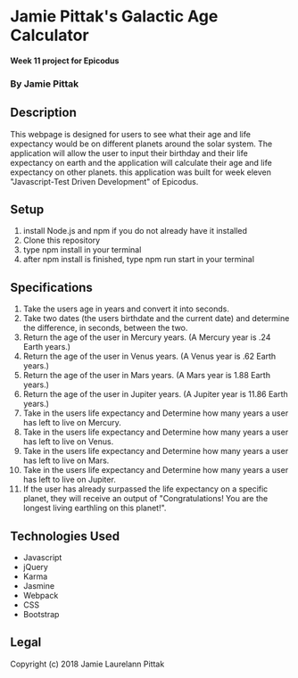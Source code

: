 # Jamie Pittak's Galactic Age Calculator
#### Week 11 project for Epicodus

### By Jamie Pittak

## Description
This webpage is designed for users to see what their age and life expectancy would be on different planets around the solar system. The application will allow the user to input their birthday and their life expectancy on earth and the application will calculate their age and life expectancy on other planets. this application was built for week eleven "Javascript-Test Driven Development" of Epicodus.

## Setup
1. install Node.js and npm if you do not already have it installed
2. Clone this repository
3. type npm install in your terminal
4. after npm install is finished, type npm run start in your terminal

## Specifications
1. Take the users age in years and convert it into seconds.
2. Take two dates (the users birthdate and the current date) and determine the difference, in seconds, between the two.
3. Return the age of the user in Mercury years. (A Mercury year is .24 Earth years.)
4. Return the age of the user in Venus years. (A Venus year is .62 Earth years.)
5. Return the age of the user in Mars years. (A Mars year is 1.88 Earth years.)
6. Return the age of the user in Jupiter years. (A Jupiter year is 11.86 Earth years.)
7. Take in the users life expectancy and Determine how many years a user has left to live on Mercury.
8. Take in the users life expectancy and Determine how many years a user has left to live on Venus.
9. Take in the users life expectancy and Determine how many years a user has left to live on Mars.
10. Take in the users life expectancy and Determine how many years a user has left to live on Jupiter.
11. If the user has already surpassed the life expectancy on a specific planet, they will receive an output of "Congratulations! You are the longest living earthling on this planet!".

## Technologies Used
* Javascript
* jQuery
* Karma
* Jasmine
* Webpack
* CSS
* Bootstrap

## Legal
Copyright (c) 2018 Jamie Laurelann Pittak
